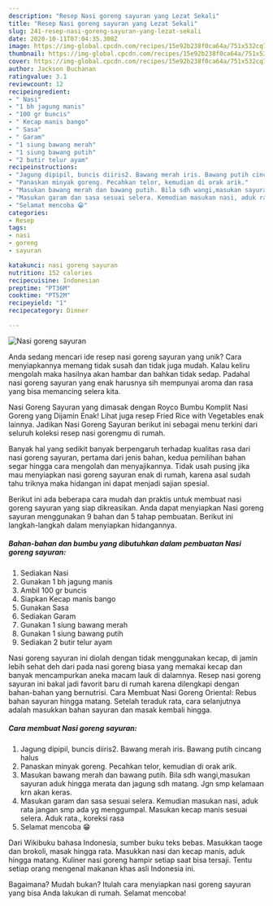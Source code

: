 ```yaml
---
description: "Resep Nasi goreng sayuran yang Lezat Sekali"
title: "Resep Nasi goreng sayuran yang Lezat Sekali"
slug: 241-resep-nasi-goreng-sayuran-yang-lezat-sekali
date: 2020-10-11T07:04:35.300Z
image: https://img-global.cpcdn.com/recipes/15e92b238f0ca64a/751x532cq70/nasi-goreng-sayuran-foto-resep-utama.jpg
thumbnail: https://img-global.cpcdn.com/recipes/15e92b238f0ca64a/751x532cq70/nasi-goreng-sayuran-foto-resep-utama.jpg
cover: https://img-global.cpcdn.com/recipes/15e92b238f0ca64a/751x532cq70/nasi-goreng-sayuran-foto-resep-utama.jpg
author: Jackson Buchanan
ratingvalue: 3.1
reviewcount: 12
recipeingredient:
- " Nasi"
- "1 bh jagung manis"
- "100 gr buncis"
- " Kecap manis bango"
- " Sasa"
- " Garam"
- "1 siung bawang merah"
- "1 siung bawang putih"
- "2 butir telur ayam"
recipeinstructions:
- "Jagung dipipil, buncis diiris2. Bawang merah iris. Bawang putih cincang halus"
- "Panaskan minyak goreng. Pecahkan telor, kemudian di orak arik."
- "Masukan bawang merah dan bawang putih. Bila sdh wangi,masukan sayuran aduk hingga merata dan jagung sdh matang. Jgn smp kelamaan krn akan keras."
- "Masukan garam dan sasa sesuai selera. Kemudian masukan nasi, aduk rata jangan smp ada yg menggumpal. Masukan kecap manis sesuai selera. Aduk rata., koreksi rasa"
- "Selamat mencoba 😁"
categories:
- Resep
tags:
- nasi
- goreng
- sayuran

katakunci: nasi goreng sayuran 
nutrition: 152 calories
recipecuisine: Indonesian
preptime: "PT36M"
cooktime: "PT52M"
recipeyield: "1"
recipecategory: Dinner

---
```



![Nasi goreng sayuran](https://img-global.cpcdn.com/recipes/15e92b238f0ca64a/751x532cq70/nasi-goreng-sayuran-foto-resep-utama.jpg)

Anda sedang mencari ide resep nasi goreng sayuran yang unik? Cara menyiapkannya memang tidak susah dan tidak juga mudah. Kalau keliru mengolah maka hasilnya akan hambar dan bahkan tidak sedap. Padahal nasi goreng sayuran yang enak harusnya sih mempunyai aroma dan rasa yang bisa memancing selera kita.

Nasi Goreng Sayuran yang dimasak dengan Royco Bumbu Komplit Nasi Goreng yang Dijamin Enak! Lihat juga resep Fried Rice with Vegetables enak lainnya. Jadikan Nasi Goreng Sayuran berikut ini sebagai menu terkini dari seluruh koleksi resep nasi gorengmu di rumah.

Banyak hal yang sedikit banyak berpengaruh terhadap kualitas rasa dari nasi goreng sayuran, pertama dari jenis bahan, kedua pemilihan bahan segar hingga cara mengolah dan menyajikannya. Tidak usah pusing jika mau menyiapkan nasi goreng sayuran enak di rumah, karena asal sudah tahu triknya maka hidangan ini dapat menjadi sajian spesial.


Berikut ini ada beberapa cara mudah dan praktis untuk membuat nasi goreng sayuran yang siap dikreasikan. Anda dapat menyiapkan Nasi goreng sayuran menggunakan 9 bahan dan 5 tahap pembuatan. Berikut ini langkah-langkah dalam menyiapkan hidangannya.

<!--inarticleads1-->

##### Bahan-bahan dan bumbu yang dibutuhkan dalam pembuatan Nasi goreng sayuran:

1. Sediakan  Nasi
1. Gunakan 1 bh jagung manis
1. Ambil 100 gr buncis
1. Siapkan  Kecap manis bango
1. Gunakan  Sasa
1. Sediakan  Garam
1. Gunakan 1 siung bawang merah
1. Gunakan 1 siung bawang putih
1. Sediakan 2 butir telur ayam


Nasi goreng sayuran ini diolah dengan tidak menggunakan kecap, di jamin lebih sehat deh dari pada nasi goreng biasa yang memakai kecap dan banyak mencampurkan aneka macam lauk di dalamnya. Resep nasi goreng sayuran ini bakal jadi favorit baru di rumah karena dilengkapi dengan bahan-bahan yang bernutrisi. Cara Membuat Nasi Goreng Oriental: Rebus bahan sayuran hingga matang. Setelah teraduk rata, cara selanjutnya adalah masukkan bahan sayuran dan masak kembali hingga. 

<!--inarticleads2-->

##### Cara membuat Nasi goreng sayuran:

1. Jagung dipipil, buncis diiris2. Bawang merah iris. Bawang putih cincang halus
1. Panaskan minyak goreng. Pecahkan telor, kemudian di orak arik.
1. Masukan bawang merah dan bawang putih. Bila sdh wangi,masukan sayuran aduk hingga merata dan jagung sdh matang. Jgn smp kelamaan krn akan keras.
1. Masukan garam dan sasa sesuai selera. Kemudian masukan nasi, aduk rata jangan smp ada yg menggumpal. Masukan kecap manis sesuai selera. Aduk rata., koreksi rasa
1. Selamat mencoba 😁


Dari Wikibuku bahasa Indonesia, sumber buku teks bebas. Masukkan taoge dan brokoli, masak hingga rata. Masukkan nasi dan kecap manis, aduk hingga matang. Kuliner nasi goreng hampir setiap saat bisa tersaji. Tentu setiap orang mengenal makanan khas asli Indonesia ini. 

Bagaimana? Mudah bukan? Itulah cara menyiapkan nasi goreng sayuran yang bisa Anda lakukan di rumah. Selamat mencoba!
